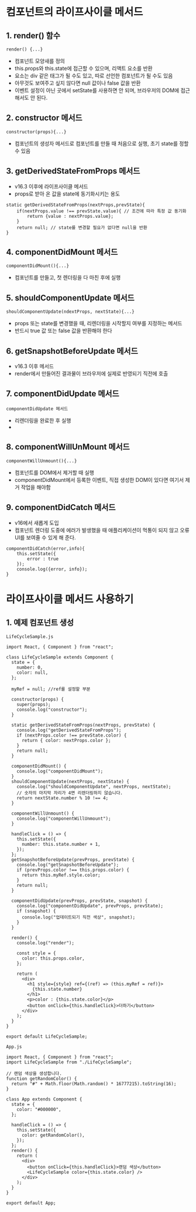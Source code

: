 # 컴포넌트의 라이프사이클 메서드

## 1. render() 함수

```
render() {...}
```

- 컴포넌트 모양새를 정의
- this.props와 this.state에 접근할 수 있으며, 리액트 요소를 반환
- 요소는 div 같은 태그가 될 수도 있고, 따로 선언한 컴포넌트가 될 수도 있음
- 아무것도 보여주고 싶지 않다면 null 값이나 false 값을 반환
- 이벤트 설정이 아닌 곳에서 setState를 사용하면 안 되며, 브라우저의 DOM에 접근해서도 안 된다.

## 2. constructor 메서드

```
constructor(props){...}
```

- 컴포넌트의 생성자 메서드로 컴포넌트를 만들 때 처음으로 실행, 초기 state를 정할 수 있음

## 3. getDerivedStateFromProps 메서드

- v16.3 이후에 라이프사이클 메서드
- props로 받아 온 값을 state에 동기화시키는 용도

```
static getDerivedStateFromProps(nextProps,prevState){
    if(nextProps.value !== prevState.value){ // 조건에 따라 특정 값 동기화
        return {value : nextProps.value};
    }
    return null; // state를 변경할 필요가 없다면 null을 반환
}
```

## 4. componentDidMount 메서드

```
componentDidMount(){...}
```

- 컴포넌트를 만들고, 첫 렌더링을 다 마친 후에 실행

## 5. shouldComponentUpdate 메서드

```
shouldComponentUpdate(ndextProps, nextState){...}
```

- props 또는 state를 변경했을 때, 리렌더링을 시작할지 여부를 지정하는 메서드
- 반드시 true 값 또는 false 값을 반환해야 한다

## 6. getSnapshotBeforeUpdate 메서드

- v16.3 이후 메서드
- render에서 만들어진 결과물이 브라우저에 실제로 반영되기 직전에 호출

## 7. componentDidUpdate 메서드

```
componentDidUpdate 메서드
```

- 리렌더링을 완료한 후 실행
-

## 8. componentWillUnMount 메서드

```
componentWillUnmount(){...}
```

- 컴포넌트를 DOM에서 제거할 때 실행
- componentDidMount에서 등록한 이벤트, 직접 생성한 DOM이 있다면 여기서 제거 작업을 해야함

## 9. componentDidCatch 메서드

- v16에서 새롭게 도입
- 컴포넌트 렌더링 도중에 에러가 발생했을 때 애플리케이션이 먹통이 되지 않고 오류 UI를 보여줄 수 있게 해 준다.

```
componentDidCatch(error,info){
    this.setState({
        error : true
    });
    console.log({error, info});
}
```

# 라이프사이클 메서드 사용하기

## 1. 예제 컴포넌트 생성

`LifeCycleSample.js`

```
import React, { Component } from "react";

class LifeCycleSample extends Component {
  state = {
    number: 0,
    color: null,
  };

  myRef = null; //ref를 설정할 부분

  constructor(props) {
    super(props);
    console.log("constructor");
  }

  static getDerivedStateFromProps(nextProps, prevState) {
    console.log("getDerivedStateFromProps");
    if (nextProps.color !== prevState.color) {
      return { color: nextProps.color };
    }
    return null;
  }

  componentDidMount() {
    console.log("componentDidMount");
  }
  shouldComponentUpdate(nextProps, nextState) {
    console.log("shouldComponentUpdate", nextProps, nextState);
    // 숫자의 마지막 자리가 4면 리렌더링하지 않습니다.
    return nextState.number % 10 !== 4;
  }

  componentWillUnmount() {
    console.log("componentWillUnmount");
  }

  handleClick = () => {
    this.setState({
      number: this.state.number + 1,
    });
  };
  getSnapshotBeforeUpdate(prevProps, prevState) {
    console.log("getSnapshotBeforeUpdate");
    if (prevProps.color !== this.props.color) {
      return this.myRef.style.color;
    }
    return null;
  }

  componentDidUpdate(prevProps, prevState, snapshot) {
    console.log("componentDidUpdate", prevProps, prevState);
    if (snapshot) {
      console.log("업데이트되기 직전 색상", snapshot);
    }
  }

  render() {
    console.log("render");

    const style = {
      color: this.props.color,
    };

    return (
      <div>
        <h1 style={style} ref={(ref) => (this.myRef = ref)}>
          {this.state.number}
        </h1>
        <p>color : {this.state.color}</p>
        <button onClick={this.handleClick}>더하기</button>
      </div>
    );
  }
}

export default LifeCycleSample;
```

`App.js`

```
import React, { Component } from "react";
import LifeCycleSample from "./LifeCycleSample";

// 랜덤 색상을 생성합니다.
function getRandomColor() {
  return "#" + Math.floor(Math.random() * 16777215).toString(16);
}

class App extends Component {
  state = {
    color: "#000000",
  };

  handleClick = () => {
    this.setState({
      color: getRandomColor(),
    });
  };
  render() {
    return (
      <div>
        <button onClick={this.handleClick}>랜덤 색상</button>
        <LifeCycleSample color={this.state.color} />
      </div>
    );
  }
}

export default App;
```
